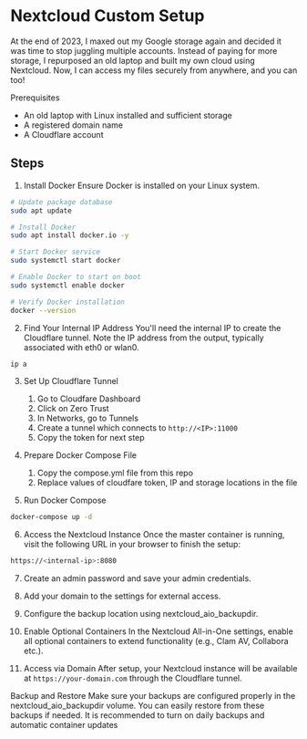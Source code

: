 # Nextcloud Custom Setup
At the end of 2023, I maxed out my Google storage again and decided it was time to stop juggling multiple accounts. Instead of paying for more storage, I repurposed an old laptop and built my own cloud using Nextcloud. Now, I can access my files securely from anywhere, and you can too!

Prerequisites
- An old laptop with Linux installed and sufficient storage
- A registered domain name
- A Cloudflare account

## Steps
1. Install Docker
Ensure Docker is installed on your Linux system.

```bash
# Update package database
sudo apt update

# Install Docker
sudo apt install docker.io -y

# Start Docker service
sudo systemctl start docker

# Enable Docker to start on boot
sudo systemctl enable docker

# Verify Docker installation
docker --version
```

2. Find Your Internal IP Address
You'll need the internal IP to create the Cloudflare tunnel.
Note the IP address from the output, typically associated with eth0 or wlan0.

```bash
ip a
```

3. Set Up Cloudflare Tunnel

    1. Go to Cloudfare Dashboard
    2. Click on Zero Trust
    3. In Networks, go to Tunnels
    4. Create a tunnel which connects to `http://<IP>:11000`
    5. Copy the token for next step

4. Prepare Docker Compose File

    1. Copy the compose.yml file from this repo
    2. Replace values of cloudfare token, IP and storage locations in the file

5. Run Docker Compose

```bash
docker-compose up -d
```

6. Access the Nextcloud Instance
Once the master container is running, visit the following URL in your browser to finish the setup:

```bash
https://<internal-ip>:8080
```
7. Create an admin password and save your admin credentials.
7. Add your domain to the settings for external access.
7. Configure the backup location using nextcloud_aio_backupdir.
7. Enable Optional Containers
In the Nextcloud All-in-One settings, enable all optional containers to extend functionality (e.g., Clam AV, Collabora etc.).

8. Access via Domain
After setup, your Nextcloud instance will be available at `https://your-domain.com` through the Cloudflare tunnel.

Backup and Restore
Make sure your backups are configured properly in the nextcloud_aio_backupdir volume. You can easily restore from these backups if needed. It is recommended to turn on daily backups and automatic container updates

